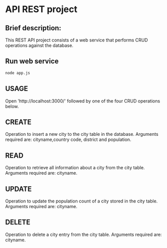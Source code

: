 # API REST project

## Brief description:

This REST API project consists of a web service that performs CRUD operations against the database.

## Run web service

```bash
node app.js
```

## USAGE

Open 'http://localhost:3000/'  followed by one of the four CRUD operations below.

## CREATE

Operation to insert a new city to the city table in the database. Arguments required are: cityname,country code, district and population.

## READ

Operation to retrieve all information about a city from the city table. Arguments required are: cityname.

## UPDATE

Operation to update the population count of a city stored in the city table. Arguments required are: cityname.

## DELETE

Operation to delete a city entry from the city table. Arguments required are: cityname.
